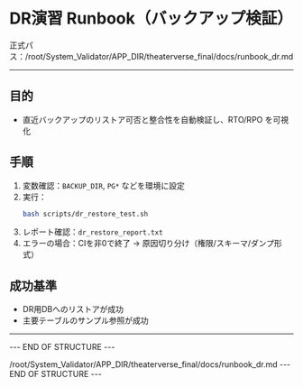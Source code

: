 # DR演習 Runbook（バックアップ検証）

正式パス：/root/System_Validator/APP_DIR/theaterverse_final/docs/runbook_dr.md

---

## 目的
- 直近バックアップのリストア可否と整合性を自動検証し、RTO/RPO を可視化

## 手順
1. 変数確認：`BACKUP_DIR`, `PG*` などを環境に設定
2. 実行：
   ```bash
   bash scripts/dr_restore_test.sh
   ```
3. レポート確認：`dr_restore_report.txt`
4. エラーの場合：CIを非0で終了 → 原因切り分け（権限/スキーマ/ダンプ形式）

## 成功基準
- DR用DBへのリストアが成功
- 主要テーブルのサンプル参照が成功

---

--- END OF STRUCTURE ---
<!-- /root/System_Validator/APP_DIR/theaterverse_final/docs/runbook_dr.md -->

/root/System_Validator/APP_DIR/theaterverse_final/docs/runbook_dr.md
--- END OF STRUCTURE ---
